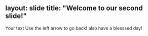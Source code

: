 layout: slide
title: "Welcome to our second slide!"
---
Your text
Use the left arrow to go back!
also have a blesssed day!
